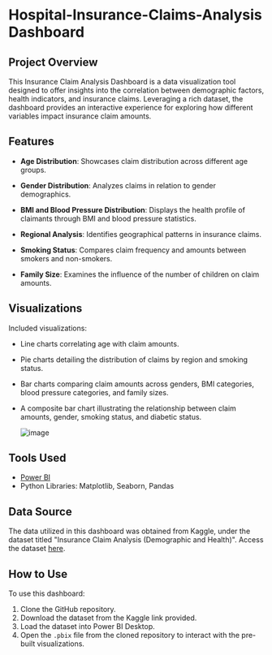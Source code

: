# Hospital-Insurance-Claims-Analysis Dashboard


## Project Overview

This Insurance Claim Analysis Dashboard is a data visualization tool designed to offer insights into the correlation between demographic factors, health indicators, and insurance claims. Leveraging a rich dataset, the dashboard provides an interactive experience for exploring how different variables impact insurance claim amounts.

## Features

- **Age Distribution**: Showcases claim distribution across different age groups.
  
- **Gender Distribution**: Analyzes claims in relation to gender demographics.

- **BMI and Blood Pressure Distribution**: Displays the health profile of claimants through BMI and blood pressure statistics.

- **Regional Analysis**: Identifies geographical patterns in insurance claims.

- **Smoking Status**: Compares claim frequency and amounts between smokers and non-smokers.

- **Family Size**: Examines the influence of the number of children on claim amounts.

## Visualizations

Included visualizations:

- Line charts correlating age with claim amounts.
- Pie charts detailing the distribution of claims by region and smoking status.
- Bar charts comparing claim amounts across genders, BMI categories, blood pressure categories, and family sizes.
- A composite bar chart illustrating the relationship between claim amounts, gender, smoking status, and diabetic status.

  ![image](https://github.com/Zaidabukhadier2003/InsuranceClaim/assets/111082981/66bb5319-f8ac-41c3-8873-cc914ffbb018)


## Tools Used

- [Power BI](https://powerbi.microsoft.com/)
- Python Libraries: Matplotlib, Seaborn, Pandas

## Data Source

The data utilized in this dashboard was obtained from Kaggle, under the dataset titled "Insurance Claim Analysis (Demographic and Health)". Access the dataset [here](https://www.kaggle.com/datasets/thedevastator/insurance-claim-analysis-demographic-and-health/data).

## How to Use

To use this dashboard:

1. Clone the GitHub repository.
2. Download the dataset from the Kaggle link provided.
3. Load the dataset into Power BI Desktop.
4. Open the `.pbix` file from the cloned repository to interact with the pre-built visualizations.
